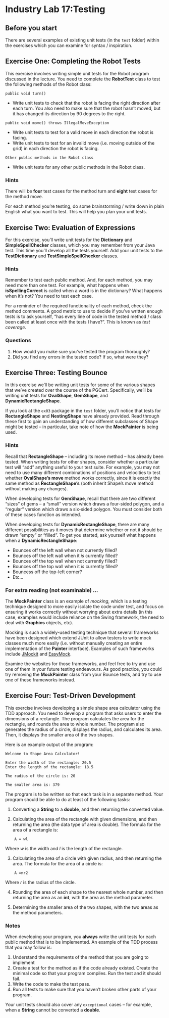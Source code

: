 Industry Lab 17:Testing
==========
## Before you start
There are several examples of existing unit tests (in the `test` folder) within the exercises which you can examine for syntax / inspiration.

## Exercise One: Completing the Robot Tests
This exercise involves writing simple unit tests for the Robot program discussed in the lecture. You need to complete the **RobotTest** class to test the following methods of the Robot class:

`public void turn()`

- Write unit tests to check that the robot is facing the right direction after each turn. You also need to make sure that the robot hasn’t moved, but it has changed its direction by 90 degrees to the right.

`public void move() throws IllegalMoveException`

- Write unit tests to test for a valid move in each direction the robot is facing.
- Write unit tests to test for an invalid move (i.e. moving outside of the grid) in each direction the robot is facing.

`Other public methods in the Robot class`

- Write unit tests for any other public methods in the Robot class.

### Hints
There will be **four** test cases for the method turn and **eight** test cases for the method move.

For each method you’re testing, do some brainstorming / write down in plain English what you want to test. This will help you plan your unit tests.

## Exercise Two: Evaluation of Expressions
For this exercise, you’ll write unit tests for the **Dictionary** and **SimpleSpellChecker** classes, which you may remember from your Java test. This time you’ll develop all the tests yourself. Add your unit tests to the **TestDictionary** and **TestSimpleSpellChecker** classes.

### Hints
Remember to test each public method. And, for each method, you may need more than one test. For example, what happens when **isSpellingCorrect** is called when a word is in the dictionary? What happens when it’s not? You need to test each case.

For a reminder of the required functionality of each method, check the method comments.
A good metric to use to decide if you’ve written enough tests is to ask yourself, “has every line of code in the tested method / class been called at least once with the tests I have?”. This is known as *test coverage*.

### Questions

1. How would you make sure you’ve tested the program thoroughly?
2. Did you find any errors in the tested code? If so, what were they?

## Exercise Three: Testing Bounce
In this exercise we’ll be writing unit tests for some of the various shapes that we’ve created over the course of the PGCert. Specifically, we’ll be writing unit tests for **OvalShape**, **GemShape**, and **DynamicRectangleShape**.

If you look at the `ex03` package in the `test` folder, you’ll notice that tests for **RectangleShape** and **NestingShape** have already provided. Read through these first to gain an understanding of how different subclasses of Shape might be tested – in particular, take note of how the **MockPainter** is being used.

### Hints
Recall that **RectangleShape** – including its move method – has already been tested. When writing tests for other shapes, consider whether a particular test will “add” anything useful to your test suite. For example, you may not need to use many different combinations of positions and velocities to test whether **OvalShape’s move** method works correctly, since it is exactly the same method as **RectangleShape’s** (both inherit Shape’s move method without making any changes).

When developing tests for **GemShape**, recall that there are two different “sizes” of gems – a “small” version which draws a four-sided polygon, and a “regular” version which draws a six-sided polygon. You must consider both of these cases function as intended.

When developing tests for **DynamicRectangleShape**, there are many different possibilities as it moves that determine whether or not it should be drawn “empty” or “filled”. To get you started, ask yourself what happens when a **DynamicRectangleShape**:

- Bounces off the left wall when not currently filled?
- Bounces off the left wall when it *is* currently filled?
- Bounces off the top wall when not currently filled?
- Bounces off the top wall when it *is* currently filled?
- Bouncess off the top-left corner?
- Etc…

### For extra reading (not examinable) …
The **MockPainter** class is an example of *mocking*, which is a testing technique designed to more easily isolate the code under test, and focus on ensuring it works correctly without worrying about extra details (in this case, examples would include reliance on the Swing framework, the need to deal with **Graphics** objects, etc).

Mocking is such a widely-used testing technique that several frameworks have been designed which extend JUnit to allow testers to write mock classes much more easily (i.e. without manually creating an entire implementation of the **Painter** interface). Examples of such frameworks include [JMockit](http://jmockit.org/) and [EasyMock](http://easymock.org/).

Examine the websites for those frameworks, and feel free to try and use one of them in your future testing endeavours. As good practice, you could try removing the **MockPainter** class from your Bounce tests, and try to use one of these frameworks instead.

## Exercise Four: Test-Driven Development
This exercise involves developing a simple shape area calculator using the TDD approach. You need to develop a program that asks users to enter the dimensions of a rectangle. The program calculates the area for the rectangle, and rounds the area to whole number. The program also generates the radius of a circle, displays the radius, and calculates its area. Then, it displays the smaller area of the two shapes.

Here is an example output of the program:

```text
Welcome to Shape Area Calculator!
 
Enter the width of the rectangle: 20.5
Enter the length of the rectangle: 18.5
 
The radius of the circle is: 20
 
The smaller area is: 379
```

The program is to be written so that each task is in a separate method. Your program should be able to do at least of the following tasks:

1. Converting a **String** to a **double**, and then returning the converted value.

2. Calculating the area of the rectangle with given dimensions, and then returning the area (the data type of area is double). The formula for the area of a rectangle is:

```
    A = wl
```
  Where *w* is the width and *l* is the length of the rectangle.

3. Calculating the area of a circle with given radius, and then returning the area. The formula for the area of a circle is:

```
    A =πr2
```
  Where *r* is the radius of the circle.

4. Rounding the area of each shape to the nearest whole number, and then returning the area as an **int**, with the area as the method parameter.

5. Determining the smaller area of the two shapes, with the two areas as the method parameters.

### Notes
When developing your program, you **always** write the unit tests for each public method that is to be implemented. An example of the TDD process that you may follow is:

1. Understand the requirements of the method that you are going to implement
2. Create a test for the method as if the code already existed. Create the minimal code so that your program compiles. Run the test and it should fail.
3. Write the code to make the test pass.
4. Run all tests to make sure that you haven’t broken other parts of your program.

Your unit tests should also cover any `exceptional` cases – for example, when a **String** cannot be converted a **double**.

